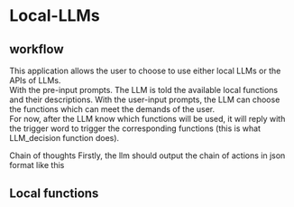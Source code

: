 # Local-LLMs
## workflow
This application allows the user to choose to use either local LLMs or the APIs of LLMs. 
<br>
With the pre-input prompts. The LLM is told the available local functions and their descriptions. With the user-input prompts, the LLM can choose the functions which can meet the demands of the user.
<br>
For now, after the LLM know which functions will be used, it will reply with the trigger word to trigger the corresponding functions (this is what LLM_decision function does).


Chain of thoughts
Firstly, the llm should output the chain of actions in json format like this
## Local functions
